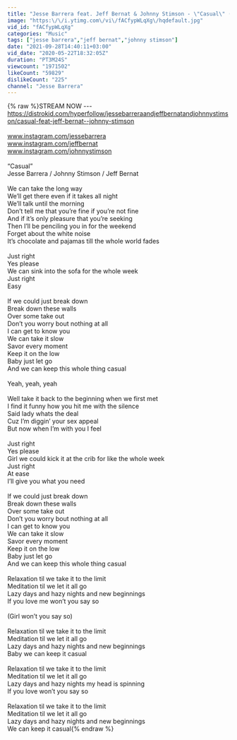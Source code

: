 ```yaml
---
title: "Jesse Barrera feat. Jeff Bernat & Johnny Stimson - \"Casual\" (Lyric Video)"
image: "https:\/\/i.ytimg.com\/vi\/fACfypWLqXg\/hqdefault.jpg"
vid_id: "fACfypWLqXg"
categories: "Music"
tags: ["jesse barrera","jeff bernat","johnny stimson"]
date: "2021-09-28T14:40:11+03:00"
vid_date: "2020-05-22T18:32:05Z"
duration: "PT3M24S"
viewcount: "1971502"
likeCount: "59829"
dislikeCount: "225"
channel: "Jesse Barrera"
---
```

{% raw %}STREAM NOW --- <a rel="nofollow" target="blank" href="https://distrokid.com/hyperfollow/jessebarreraandjeffbernatandjohnnystimson/casual-feat-jeff-bernat--johnny-stimson">https://distrokid.com/hyperfollow/jessebarreraandjeffbernatandjohnnystimson/casual-feat-jeff-bernat--johnny-stimson</a><br /><br />www.instagram.com/jessebarrera<br />www.instagram.com/jeffbernat<br />www.instagram.com/johnnystimson<br /><br />“Casual”<br />Jesse Barrera / Johnny Stimson / Jeff Bernat<br /><br />We can take the long way <br />We’ll get there even if it takes all night <br />We’ll talk until the morning <br />Don’t tell me that you’re fine if you’re not fine <br />And if it’s only pleasure that you’re seeking<br />Then I’ll be penciling you in for the weekend<br />Forget about the white noise<br />It’s chocolate and pajamas till the whole world fades <br /><br />Just right<br />Yes please <br />We can sink into the sofa for the whole week<br />Just right<br />Easy<br /><br />If we could just break down<br />Break down these walls<br />Over some take out<br />Don’t you worry bout nothing at all<br />I can get to know you<br />We can take it slow<br />Savor every moment<br />Keep it on the low<br />Baby just let go<br />And we can keep this whole thing casual<br /><br />Yeah, yeah, yeah<br /><br />Well take it back to the beginning when we first met<br />I find it funny how you hit me with the silence<br />Said lady whats the deal <br />Cuz I’m diggin’ your sex appeal<br />But now when I’m with you I feel<br /><br />Just right<br />Yes please<br />Girl we could kick it at the crib for like the whole week<br />Just right<br />At ease<br />I’ll give you what you need<br /><br />If we could just break down<br />Break down these walls<br />Over some take out<br />Don’t you worry bout nothing at all<br />I can get to know you<br />We can take it slow<br />Savor every moment<br />Keep it on the low<br />Baby just let go<br />And we can keep this whole thing casual<br /><br />Relaxation til we take it to the limit<br />Meditation til we let it all go<br />Lazy days and hazy nights and new beginnings<br />If you love me won’t you say so<br /><br />(Girl won’t you say so)<br /><br />Relaxation til we take it to the limit<br />Meditation til we let it all go<br />Lazy days and hazy nights and new beginnings<br />Baby we can keep it casual<br /><br />Relaxation til we take it to the limit<br />Meditation til we let it all go<br />Lazy days and hazy nights my head is spinning<br />If you love won’t you say so<br /><br />Relaxation til we take it to the limit<br />Meditation til we let it all go<br />Lazy days and hazy nights and new beginnings<br />We can keep it casual{% endraw %}
